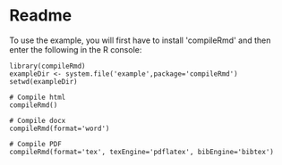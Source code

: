 # Readme

To use the example, you will first have to install 'compileRmd' and then enter the following in the R console:
```
library(compileRmd)
exampleDir <- system.file('example',package='compileRmd')
setwd(exampleDir)

# Compile html
compileRmd()

# Compile docx
compileRmd(format='word')

# Compile PDF
compileRmd(format='tex', texEngine='pdflatex', bibEngine='bibtex')
```

